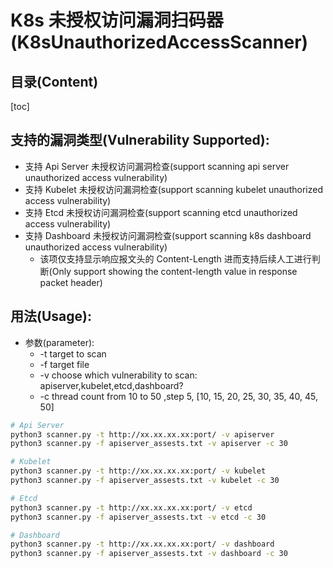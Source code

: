 # K8s 未授权访问漏洞扫码器(K8sUnauthorizedAccessScanner)
## 目录(Content)
[toc]
## 支持的漏洞类型(Vulnerability Supported): 
+ 支持 Api Server 未授权访问漏洞检查(support scanning api server unauthorized access vulnerability)
+ 支持 Kubelet 未授权访问漏洞检查(support scanning kubelet unauthorized access vulnerability)
+ 支持 Etcd 未授权访问漏洞检查(support scanning etcd unauthorized access vulnerability)
+ 支持 Dashboard 未授权访问漏洞检查(support scanning k8s dashboard unauthorized access vulnerability)
  + 该项仅支持显示响应报文头的 Content-Length 进而支持后续人工进行判断(Only support showing the content-length value in response packet header)
 
## 用法(Usage): 
+ 参数(parameter):
  + -t   target to scan
  + -f   target file
  + -v   choose which vulnerability to scan: apiserver,kubelet,etcd,dashboard?
  + -c   thread count from 10 to 50 ,step 5, \[10, 15, 20, 25, 30, 35, 40, 45, 50\]
  
```bash
# Api Server
python3 scanner.py -t http://xx.xx.xx.xx:port/ -v apiserver
python3 scanner.py -f apiserver_assests.txt -v apiserver -c 30

# Kubelet
python3 scanner.py -t http://xx.xx.xx.xx:port/ -v kubelet
python3 scanner.py -f apiserver_assests.txt -v kubelet -c 30

# Etcd
python3 scanner.py -t http://xx.xx.xx.xx:port/ -v etcd
python3 scanner.py -f apiserver_assests.txt -v etcd -c 30

# Dashboard
python3 scanner.py -t http://xx.xx.xx.xx:port/ -v dashboard
python3 scanner.py -f apiserver_assests.txt -v dashboard -c 30
```

